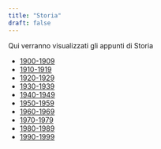 ```yaml
---
title: "Storia"
draft: false
---
```


Qui verranno visualizzati gli appunti di Storia

* [1900-1909](1900-1909)
* [1910-1919](1910-1919)
* [1920-1929](1920-1929)
* [1930-1939](1930-1939)
* [1940-1949](1940-1949)
* [1950-1959](1950-1959)
* [1960-1969]()
* [1970-1979]()
* [1980-1989]()
* [1990-1999]()

